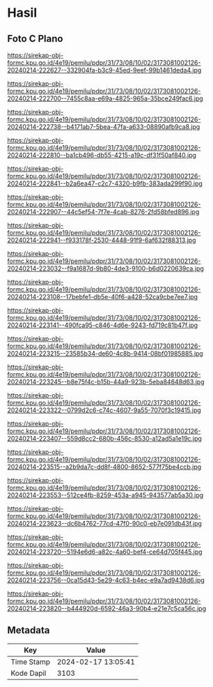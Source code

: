 # Hasil

## Foto C Plano

https://sirekap-obj-formc.kpu.go.id/4e19/pemilu/pdpr/31/73/08/10/02/3173081002126-20240214-222627--332904fa-b3c9-45ed-9eef-99b1461deda4.jpg

https://sirekap-obj-formc.kpu.go.id/4e19/pemilu/pdpr/31/73/08/10/02/3173081002126-20240214-222700--7455c8aa-e69a-4825-965a-35bce249fac6.jpg

https://sirekap-obj-formc.kpu.go.id/4e19/pemilu/pdpr/31/73/08/10/02/3173081002126-20240214-222738--b4171ab7-5bea-47fa-a633-08890afb9ca8.jpg

https://sirekap-obj-formc.kpu.go.id/4e19/pemilu/pdpr/31/73/08/10/02/3173081002126-20240214-222810--ba1cb496-db55-4215-a19c-df31f50af840.jpg

https://sirekap-obj-formc.kpu.go.id/4e19/pemilu/pdpr/31/73/08/10/02/3173081002126-20240214-222841--b2a6ea47-c2c7-4320-b9fb-383ada299f90.jpg

https://sirekap-obj-formc.kpu.go.id/4e19/pemilu/pdpr/31/73/08/10/02/3173081002126-20240214-222907--44c5ef54-7f7e-4cab-8276-2fd58bfed896.jpg

https://sirekap-obj-formc.kpu.go.id/4e19/pemilu/pdpr/31/73/08/10/02/3173081002126-20240214-222941--f933178f-2530-4448-91f9-6af632f88313.jpg

https://sirekap-obj-formc.kpu.go.id/4e19/pemilu/pdpr/31/73/08/10/02/3173081002126-20240214-223032--f9a1687d-9b80-4de3-9100-b6d0220639ca.jpg

https://sirekap-obj-formc.kpu.go.id/4e19/pemilu/pdpr/31/73/08/10/02/3173081002126-20240214-223108--17bebfe1-db5e-40f6-a428-52ca9cbe7ee7.jpg

https://sirekap-obj-formc.kpu.go.id/4e19/pemilu/pdpr/31/73/08/10/02/3173081002126-20240214-223141--490fca95-c846-4d6e-9243-fd719c81b47f.jpg

https://sirekap-obj-formc.kpu.go.id/4e19/pemilu/pdpr/31/73/08/10/02/3173081002126-20240214-223215--23585b34-de60-4c8b-9414-08bf01985885.jpg

https://sirekap-obj-formc.kpu.go.id/4e19/pemilu/pdpr/31/73/08/10/02/3173081002126-20240214-223245--b8e75f4c-b15b-44a9-923b-5eba84648d63.jpg

https://sirekap-obj-formc.kpu.go.id/4e19/pemilu/pdpr/31/73/08/10/02/3173081002126-20240214-223322--0799d2c6-c74c-4607-9a55-7070f3c19415.jpg

https://sirekap-obj-formc.kpu.go.id/4e19/pemilu/pdpr/31/73/08/10/02/3173081002126-20240214-223407--559d8cc2-680b-456c-8530-a12ad5a1e19c.jpg

https://sirekap-obj-formc.kpu.go.id/4e19/pemilu/pdpr/31/73/08/10/02/3173081002126-20240214-223515--a2b9da7c-dd8f-4800-8652-577f75be4ccb.jpg

https://sirekap-obj-formc.kpu.go.id/4e19/pemilu/pdpr/31/73/08/10/02/3173081002126-20240214-223553--512ce4fb-8259-453a-a945-943577ab5a30.jpg

https://sirekap-obj-formc.kpu.go.id/4e19/pemilu/pdpr/31/73/08/10/02/3173081002126-20240214-223623--dc6b4762-77cd-47f0-90c0-eb7e091db43f.jpg

https://sirekap-obj-formc.kpu.go.id/4e19/pemilu/pdpr/31/73/08/10/02/3173081002126-20240214-223720--5194e6d6-a82c-4a60-bef4-ce64d705f445.jpg

https://sirekap-obj-formc.kpu.go.id/4e19/pemilu/pdpr/31/73/08/10/02/3173081002126-20240214-223756--0ca15d43-5e29-4c63-b4ec-e9a7ad9438d6.jpg

https://sirekap-obj-formc.kpu.go.id/4e19/pemilu/pdpr/31/73/08/10/02/3173081002126-20240214-223820--b444920d-6592-46a3-90b4-e21e7c5ca56c.jpg


## Metadata

| Key        | Value               |
| ---------- | ------------------- |
| Time Stamp | 2024-02-17 13:05:41 |
| Kode Dapil | 3103                |



